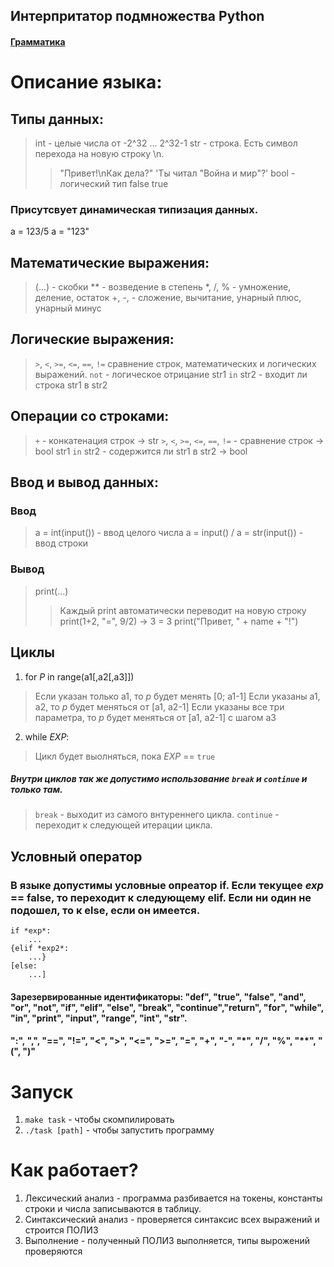 ## Интерпритатор подмножества Python

#### [Грамматика](https://miro.com/welcomeonboard/VXFzT2JlZXE3cFBkSDNLYzVLREhqRHpoa1hpN250aWEyNWFTV0pCY3BlRWFsbHhVZ3ZNUUE0REh3dHNCTE01QXwzNDU4NzY0NTMyNTE0ODkyNzUzfDI=?share_link_id=385564918464)

# Описание языка:

## Типы данных:
> int   - целые числа от -2^32 ... 2^32-1
> str   - строка. Есть символ перехода на новую строку \n.
>> "Привет!\nКак дела?"
>> 'Ты читал "Война и мир"?'
>bool   - логический тип
>>false
>>true
### Присутсвует динамическая типизация данных.
a = 123/5
a = "123"

## Математические выражения:
> (...) - скобки
> **    - возведение в степень
> *, /, % - умножение, деление, остаток
> +, -, - сложение, вычитание, унарный плюс, унарный минус

## Логические выражения:
> `>`, `<`, `>=`, `<=`, `==`, `!=` сравнение строк, математических и логических выражений.
> `not` - логическое отрицание
> str1 `in` str2    - входит ли строка str1 в str2


## Операции со строками:
> `+` - конкатенация строк -> str
> `>`, `<`, `>=`, `<=`, `==`, `!=` - сравнение строк -> bool
> str1 `in` str2 - содержится ли str1 в str2 -> bool

## Ввод и вывод данных:
### Ввод
> a = int(input())   - ввод целого числа
> a = input() / a = str(input()) - ввод строки
### Вывод
> print(...)
>> Каждый print автоматически переводит на новую строку
>> print(1+2, "=", 9/2) -> 3 = 3
>>print("Привет, " + name + "!")

## Циклы
1. for *P* in range(a1[,a2[,a3]])
> Если указан только a1, то *p* будет менять [0; a1-1]
> Если указаны a1, a2, то *p* будет меняться от [a1, a2-1]
> Если указаны все три параметра, то *p* будет меняться от [a1, a2-1] с шагом a3
2. while *EXP*:
> Цикл будет выолняться, пока *EXP* == `true`
##### Внутри циклов так же допустимо использование `break` и `continue` и только там.
> `break` - выходит из самого внтуреннего цикла.
> `continue` - переходит к следующей итерации цикла.

## Условный оператор
### В языке допустимы условные опреатор if. Если текущее *exp* == false, то переходит к следующему elif. Если ни один не подошел, то к else, если он имеется. 
    if *exp*:
        ...
    {elif *exp2*:
        ...}
    [else:
        ...]

#### Зарезервированные идентификаторы: "def", "true", "false", "and", "or", "not", "if", "elif", "else", "break", "continue","return", "for", "while", "in", "print", "input", "range", "int", "str".

#### ":", ",", "==", "!=", "<", ">", "<=", ">=", "=", "+", "-", "*", "/", "%", "**", "(", ")"

# Запуск
1. `make task` - чтобы скомпилировать
2. `./task [path]` - чтобы запустить программу

# Как работает?
1. Лексический анализ - программа разбивается на токены, константы строки и числа записываются в таблицу.
2. Синтаксический анализ - проверяется синтаксис всех выражений и строится ПОЛИЗ
3. Выполнение - полученный ПОЛИЗ выполняется, типы вырожений проверяются




